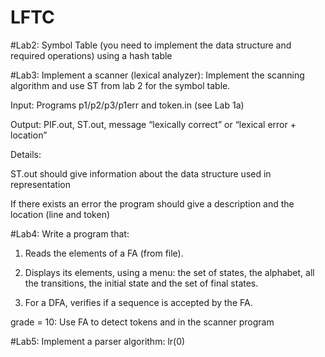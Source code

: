 # LFTC
 
 #Lab2: 
 Symbol Table (you need to implement the data structure and required operations) using a hash table
 
 #Lab3:
 Implement a scanner (lexical analyzer): Implement the scanning algorithm and use ST from lab 2 for the symbol table.

Input: Programs p1/p2/p3/p1err and token.in (see Lab 1a)

Output: PIF.out, ST.out, message “lexically correct” or “lexical error + location”

Details:

ST.out should give information about the data structure used in representation

If there exists an error the program should give a description and the location (line and token)

#Lab4:
Write a program that:

1. Reads the elements of a FA (from file).

2. Displays its elements, using a menu: the set of states, the alphabet, all the transitions, the initial state and the set of final states.

3. For a DFA, verifies if a sequence is accepted by the FA.

grade = 10: Use FA to detect tokens <identifier> and <integer constant> in the scanner program

#Lab5:
Implement a parser algorithm: lr(0)



